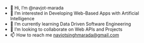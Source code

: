 - 👋 Hi, I’m @navjot-marada
- 👀 I’m interested in Developing Web-Based Apps with Artificial Intelligence
- 🌱 I’m currently learning Data Driven Software Engineering 
- 💞️ I’m looking to collaborate on Web APIs and Projects
- 📫 How to reach me navjotsinghmarada@gmail.com


<!---
navjot-marada/navjot-marada is a ✨ special ✨ repository because its `README.md` (this file) appears on your GitHub profile.
You can click the Preview link to take a look at your changes.
--->
